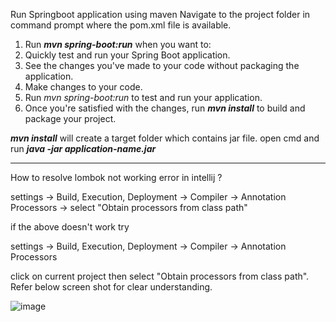 
Run Springboot application using maven
Navigate to the project folder in command prompt where the pom.xml file is available.
1. Run _**mvn spring-boot:run**_ when you want to:
2. Quickly test and run your Spring Boot application.
3. See the changes you've made to your code without packaging the application.
4. Make changes to your code.
5. Run _mvn spring-boot:run_ to test and run your application.
6. Once you're satisfied with the changes, run _**mvn install**_ to build and package your project.

_**mvn install**_ will create a target folder which contains jar file.
open cmd and run _**java -jar application-name.jar**_


************************************************************************************************************************

How to resolve lombok not working error in intellij ?


settings -> Build, Execution, Deployment -> Compiler -> Annotation Processors -> select "Obtain processors from class path"

if the above doesn't work try

settings -> Build, Execution, Deployment -> Compiler -> Annotation Processors 

click on current project then select "Obtain processors from class path". Refer below screen shot for clear understanding.

![image](https://github.com/user-attachments/assets/fd30bced-0f2d-470e-8bcc-9d8eb4736c43)

